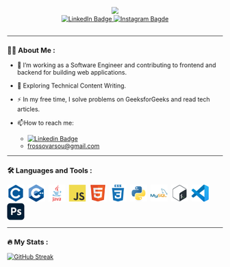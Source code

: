 <div id="header" align="center">
  <img src="https://media.giphy.com/media/fkZukR450RQ1qnGaq9/giphy.gif" width="100"/>
</div>
<div id="badges" align="center">
  <a href="https://www.linkedin.com/in/effrosyni-varsou-9a5808101/">
    <img src="https://img.shields.io/badge/LinkedIn-blue?style=for-the-badge&logo=linkedin&logoColor=white" alt="LinkedIn Badge"/>
  </a>
    <a href="https://www.linkedin.com/in/effrosyni-varsou-9a5808101/">
    <img src="https://img.shields.io/badge/Instagram-red?style=for-the-badge&logo=Instagram&logoColor=white" alt="Instagram Bagde"/>
  </a>
</div>
<div id="views" align="center">
  <img src="https://komarev.com/ghpvc/?username=frottori&style=flat-square&color=blue" alt=""/>
</div>

--- 
### :woman_technologist: About Me :
- :telescope: I’m working as a Software Engineer and contributing to frontend and backend for building web applications.

- :seedling: Exploring Technical Content Writing.

- :zap: In my free time, I solve problems on GeeksforGeeks and read tech articles.

- :mailbox:How to reach me:
  - [![Linkedin Badge](https://img.shields.io/badge/LinkedIn-blue?style=flat&logo=Linkedin&logoColor=white)](https://www.linkedin.com/in/effrosyni-varsou-9a5808101/)
  - frossovarsou@gmail.com
---
### :hammer_and_wrench: Languages and Tools :
<div>
  <img src="https://github.com/devicons/devicon/blob/master/icons/c/c-plain.svg" title="C" alt="C" width="40" height="40"/>&nbsp;
  <img src="https://github.com/devicons/devicon/blob/master/icons/cplusplus/cplusplus-original.svg" title="Cpp" alt="Cpp" width="40" height="40"/>&nbsp;
  <img src="https://github.com/devicons/devicon/blob/master/icons/java/java-original-wordmark.svg" title="Java" alt="Java" width="40" height="40"/>&nbsp;
  <img src="https://github.com/devicons/devicon/blob/master/icons/javascript/javascript-original.svg" title="JavaScript" alt="JavaScript" width="40" height="40"/>&nbsp;
  <img src="https://github.com/devicons/devicon/blob/master/icons/html5/html5-original.svg" title="HTML5" alt="HTML" width="40" height="40"/>&nbsp;
  <img src="https://github.com/devicons/devicon/blob/master/icons/css3/css3-plain-wordmark.svg"  title="CSS3" alt="CSS" width="40" height="40"/>&nbsp;
  <img src="https://github.com/devicons/devicon/blob/master/icons/python/python-original.svg" title="Python" alt="Photoshop" width="40" height="40"/>&nbsp;
  <img src="https://github.com/devicons/devicon/blob/master/icons/mysql/mysql-original-wordmark.svg" title="MySQL"  alt="MySQL" width="40" height="40"/>&nbsp;
  <img src="https://github.com/devicons/devicon/blob/master/icons/bash/bash-original.svg" title="Bash" alt="Bash" width="40" height="40"/>&nbsp;
  <img src="https://github.com/devicons/devicon/blob/master/icons/vscode/vscode-original.svg" title="Bash" alt="Bash" width="40" height="40"/>&nbsp;
  <img src="https://github.com/devicons/devicon/blob/master/icons/photoshop/photoshop-plain.svg" title="Photoshop" alt="Photoshop" width="40" height="40"/>&nbsp;
</div>

---

### :fire: My Stats :
[![GitHub Streak](https://github-readme-streak-stats.herokuapp.com?user=frottori&theme=discord-old-blurple&hide_border=true)](https://git.io/streak-stats)

